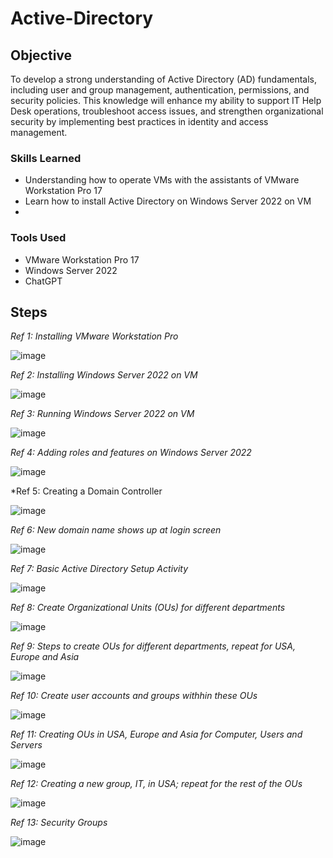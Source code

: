 # Active-Directory

## Objective
  
To develop a strong understanding of Active Directory (AD) fundamentals, including user and group management, authentication, permissions, and security policies. This knowledge will enhance my ability to support IT Help Desk operations, troubleshoot access issues, and strengthen organizational security by implementing best practices in identity and access management.

### Skills Learned

- Understanding how to operate VMs with the assistants of VMware Workstation Pro 17
- Learn how to install Active Directory on Windows Server 2022 on VM
- 

### Tools Used

- VMware Workstation Pro 17
- Windows Server 2022
- ChatGPT


## Steps

*Ref 1: Installing VMware Workstation Pro*

![image](https://github.com/user-attachments/assets/8d50b58d-bd21-45a1-9cdf-dc19591fa629)

*Ref 2: Installing Windows Server 2022 on VM*

![image](https://github.com/user-attachments/assets/7988407d-4020-4a82-bf5d-3a92a8e6560f)

*Ref 3: Running Windows Server 2022 on VM*

![image](https://github.com/user-attachments/assets/56abd418-f4c4-4b79-b3be-5a8752899f02)

*Ref 4: Adding roles and features on Windows Server 2022*

![image](https://github.com/user-attachments/assets/22a3fdad-dfbf-4c81-98ae-6c2f3d518eb7)

*Ref 5: Creating a Domain Controller

![image](https://github.com/user-attachments/assets/05766693-6573-4394-9421-764e1d1a4c46)

*Ref 6: New domain name shows up at login screen*

![image](https://github.com/user-attachments/assets/528b85ef-9238-4256-ac25-1c0c86215dbe)

*Ref 7: Basic Active Directory Setup Activity*

![image](https://github.com/user-attachments/assets/2c678e9d-af27-4419-9370-a4f7678ced8e)

*Ref 8: Create Organizational Units (OUs) for different departments*

![image](https://github.com/user-attachments/assets/2ac9b7ba-241c-4fd4-b160-ac8d132a685b)

*Ref 9: Steps to create OUs for different departments, repeat for USA, Europe and Asia*

![image](https://github.com/user-attachments/assets/f7c39ff8-effb-4e25-b318-b5582401ed5c)

*Ref 10: Create user accounts and groups withhin these OUs*

![image](https://github.com/user-attachments/assets/36fa0a00-61a8-4c77-a0f6-6302181eef49)

*Ref 11: Creating OUs in USA, Europe and Asia for Computer, Users and Servers*

![image](https://github.com/user-attachments/assets/72a22cb9-bf68-4a31-a1b9-c75204fd4d82)

*Ref 12: Creating a new group, IT, in USA; repeat for the rest of the OUs*

![image](https://github.com/user-attachments/assets/e0b46fd9-d5d8-43ed-b19d-6600d60aace9)


*Ref 13: Security Groups*

![image](https://github.com/user-attachments/assets/ef7857b8-eee7-4dc8-be1f-fc59f249f208)

